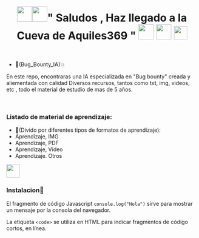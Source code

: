 <h1 align="center"><img height="40" src="https://github.com/7oSkaaa/7oSkaaa/blob/main/Images/about_me.gif?raw=true"><img height="40" src="https://emoji.gg/assets/emoji/7333-parrotdance.gif">" Saludos , Haz llegado a la Cueva de Aquiles369 " <img height="40" src="https://emoji.gg/assets/emoji/7333-parrotdance.gif"> <img height="40" src="https://github.com/7oSkaaa/7oSkaaa/blob/main/Images/about_me.gif?raw=true"> <img height="35" src="https://user-images.githubusercontent.com/73097560/115834477-dbab4500-a447-11eb-908a-139a6edaec5c.gif"> </h1></p><br>


- :file_folder:(Bug_Bounty_IA)💥
<p>  
En este repo, encontraras una IA especializada en "Bug bounty" creada y aliementada con calidad Diversos  recursos, tantos como txt, img, videos, etc , todo el material de estudio de mas de 5 años.
</p>  
<br>



<h3> Listado de material de aprendizaje: </h3>

- :file_folder:(Divido por diferentes tipos de formatos de aprendizaje):
- Aprendizaje, IMG
- Aprendizaje, PDF
- Aprendizaje, Video
- Aprendizaje. Otros

 <img height="35" src="https://user-images.githubusercontent.com/73097560/115834477-dbab4500-a447-11eb-908a-139a6edaec5c.gif">      
 <br>


<h3>Instalacion🔨</h3>
<p>
  El fragmento de código Javascript <code>console.log("Hola")</code> sirve para
  mostrar un mensaje por la consola del navegador.
</p>
<p>
  La etiqueta <code>&lt;code&gt;</code> se utiliza en HTML para
  indicar fragmentos de código cortos, en línea.
</p>
